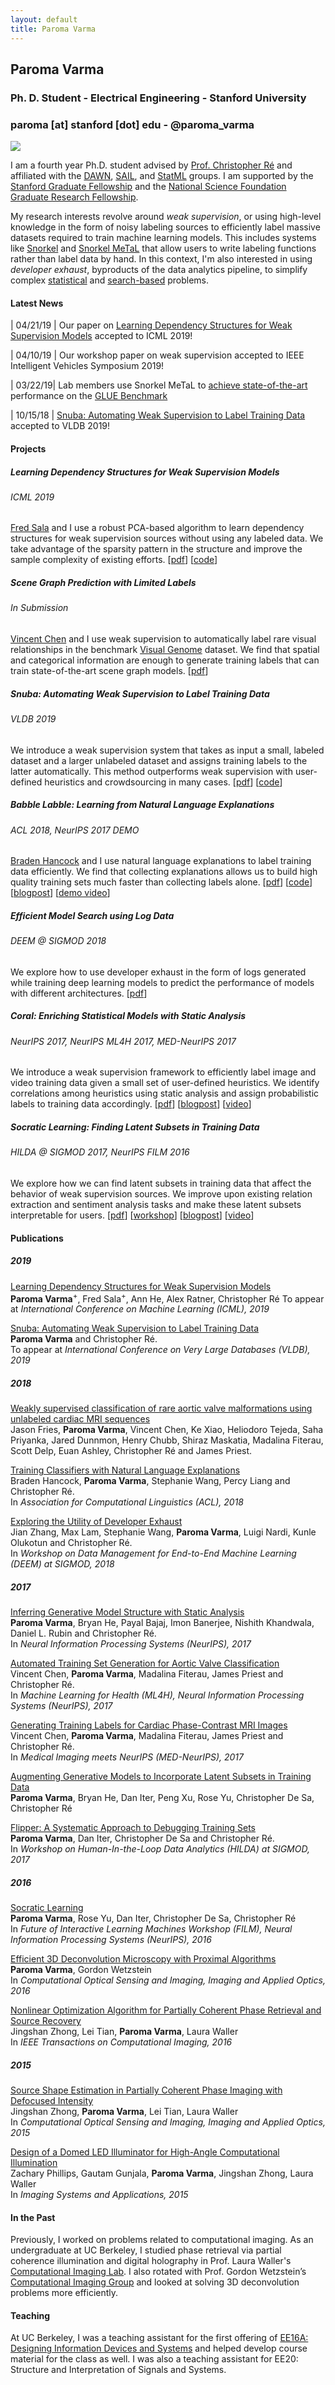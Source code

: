 ```yaml
---
layout: default
title: Paroma Varma
---
```


## <a name="home"></a> Paroma Varma

### Ph. D. Student - Electrical Engineering - Stanford University  

### paroma [at] stanford [dot] edu - @paroma_varma

<img src="profile.jpg" align="middle"/>

I am a fourth year Ph.D. student advised by [Prof. Christopher
Ré](http://cs.stanford.edu/people/chrismre/) and affiliated with
the [DAWN](http://dawn.cs.stanford.edu), [SAIL](http://ai.stanford.edu), and [StatML](http://statsml.stanford.edu) groups. I am supported by the [Stanford Graduate Fellowship](https://vpge.stanford.edu/fellowships-funding/sgf/details) and the [National Science Foundation Graduate Research Fellowship](https://www.nsfgrfp.org).

My research interests revolve around _weak supervision_, or using high-level knowledge in the form of noisy labeling sources to efficiently label massive datasets required to train machine learning models. This includes systems like [Snorkel](https://github.com/HazyResearch/snorkel) and [Snorkel MeTaL](https://github.com/HazyResearch/metal) that allow users to write labeling functions rather than label data by hand. In this context, I'm also interested in using _developer exhaust_, byproducts of the data analytics pipeline, to simplify complex [statistical](#coral) and [search-based](#snuba) problems. 

<!-- My CV is [here](cv.pdf). -->

#### <a name="news"></a>Latest News

| 04/21/19 | Our paper on [Learning Dependency Structures for Weak Supervision Models](https://arxiv.org/pdf/1903.05844.pdf) accepted to ICML 2019!

| 04/10/19 | Our workshop paper on weak supervision accepted to IEEE Intelligent Vehicles Symposium 2019!

| 03/22/19| Lab members use Snorkel MeTaL to [achieve state-of-the-art](https://dawn.cs.stanford.edu/2019/03/22/glue/) performance on the [GLUE Benchmark](https://gluebenchmark.com/leaderboard)

| 10/15/18 | [Snuba: Automating Weak Supervision to Label Training Data](http://www.vldb.org/pvldb/vol12/p223-varma.pdf) accepted to VLDB 2019!

#### <a name="project"></a>Projects

##### <a name="deps"></a>Learning Dependency Structures for Weak Supervision Models
###### ICML 2019
[Fred Sala](https://stanford.edu/~fredsala/) and I use a robust PCA-based algorithm to learn dependency structures for weak supervision sources without using any labeled data. We take advantage of the sparsity pattern in the structure and improve the sample complexity of existing efforts.  [[pdf](https://arxiv.org/pdf/1903.05844.pdf)] [[code](https://github.com/HazyResearch/metal/blob/cb_deps/tutorials/Learned_Deps.ipynb)]
<!-- We provide an information-theoretic lower bound on the minimum sample complexity of the weak supervision setting and empirically show that it improves over existing methods in terms of the quality of training labels generated. -->

##### <a name="scene"></a>Scene Graph Prediction with Limited Labels
###### In Submission
[Vincent Chen](https://vincentsc.com) and I use weak supervision to automatically label rare visual relationships in the benchmark [Visual Genome]() dataset. We find that spatial and categorical information are enough to generate training labels that can train state-of-the-art scene graph models. [[pdf](https://arxiv.org/pdf/1904.11622.pdf)] 

##### <a name="snuba"></a>Snuba: Automating Weak Supervision to Label Training Data
###### VLDB 2019
We introduce a weak supervision system that takes as input a small, labeled dataset and a larger unlabeled dataset and assigns training labels to the latter automatically. This method outperforms weak supervision with user-defined heuristics and crowdsourcing in many cases. [[pdf](http://www.vldb.org/pvldb/vol12/p223-varma.pdf)] [[code](https://www.github.com/HazyResearch/reef/)]
<!-- We explore how we can make weak supervision techniques easier to adopt by automating the process of generating noisy labeling heuristics. 
It generates heuristics that each labels only the subset of the data it is accurate for, and iteratively repeats this process until the heuristics together label a large portion of the unlabeled data. -->

##### <a name="babble"></a>Babble Labble: Learning from Natural Language Explanations
###### ACL 2018, NeurIPS 2017 DEMO 
[Braden Hancock](https://www.bradenhancock.com/) and I use natural language explanations to label training data efficiently. We find that collecting explanations allows us to build high quality training sets much faster than collecting labels alone. [[pdf](https://arxiv.org/abs/1805.03818)] [[code](https://github.com/HazyResearch/babble)] [[blogpost](https://hazyresearch.github.io/snorkel/blog/babble_labble.html)] [[demo video](https://www.youtube.com/watch?v=YBeAX-deMDg)]
<!-- We automatically parse these explanations into executable functions and apply them to large amounts of unlabeled data. -->

##### <a name="deem"></a>Efficient Model Search using Log Data
###### DEEM @ SIGMOD 2018
We explore how to use developer exhaust in the form of logs generated while training deep learning models to predict the performance of models with different architectures. [[pdf](logsearch.pdf)]

##### <a name="coral"></a> Coral: Enriching Statistical Models with Static Analysis
###### NeurIPS 2017, NeurIPS ML4H 2017, MED-NeurIPS 2017
We introduce a weak supervision framework to efficiently label image and video training data given a small set of user-defined heuristics. We identify correlations among heuristics using static analysis and assign probabilistic labels to training data accordingly.
[[pdf](https://papers.nips.cc/paper/6628-inferring-generative-model-structure-with-static-analysis.pdf)] [[blogpost](http://dawn.cs.stanford.edu/2017/09/14/coral/)] [[video](https://youtu.be/Do1On5AzHE4)]

##### <a name="socratic"></a>Socratic Learning: Finding Latent Subsets in Training Data
###### HILDA @ SIGMOD 2017, NeurIPS FILM 2016
We explore how we can find latent subsets in training data that affect the behavior of weak supervision sources. We improve upon existing relation extraction and sentiment analysis tasks and make these latent subsets interpretable for users. 
[[pdf](https://arxiv.org/abs/1610.08123)] [[workshop](flipper.pdf)] [[blogpost](http://hazyresearch.github.io/snorkel/blog/socratic_learning.html)] [[video](https://www.youtube.com/watch?v=0gRNochbK9c)] 


#### <a name="pubs"></a>Publications
##### 2019
[Learning Dependency Structures for Weak Supervision Models](https://arxiv.org/pdf/1903.05844.pdf)  
**Paroma Varma**<sup>+</sup>, Fred Sala<sup>+</sup>, Ann He, Alex Ratner, Christopher Ré
To appear at *International Conference on Machine Learning (ICML), 2019*

[Snuba: Automating Weak Supervision to Label Training Data](http://www.vldb.org/pvldb/vol12/p223-varma.pdf)  
**Paroma Varma** and Christopher Ré.  
To appear at *International Conference on Very Large Databases (VLDB), 2019*

##### 2018
[Weakly supervised classification of rare aortic valve malformations using unlabeled cardiac MRI sequences](https://nature-research-under-consideration.nature.com/users/37265-nature-communications/posts/38921-weakly-supervised-classification-of-rare-aortic-valve-malformations-using-unlabeled-cardiac-mri-sequences)  
Jason Fries, **Paroma Varma**, Vincent Chen, Ke Xiao, Heliodoro Tejeda, Saha Priyanka, Jared Dunnmon, Henry Chubb, Shiraz Maskatia, Madalina Fiterau, Scott Delp, Euan Ashley, Christopher Ré and James Priest.

[Training Classifiers with Natural Language Explanations](https://arxiv.org/abs/1805.03818)  
Braden Hancock, **Paroma Varma**, Stephanie Wang, Percy Liang and Christopher Ré.  
In *Association for Computational Linguistics (ACL), 2018*

[Exploring the Utility of Developer Exhaust](logsearch.pdf)  
Jian Zhang, Max Lam, Stephanie Wang, **Paroma Varma**, Luigi Nardi, Kunle Olukotun and Christopher Ré.  
In *Workshop on Data Management for End-to-End Machine Learning (DEEM) at SIGMOD, 2018*

##### 2017
[Inferring Generative Model Structure with Static Analysis](https://papers.nips.cc/paper/6628-inferring-generative-model-structure-with-static-analysis.pdf)  
**Paroma Varma**, Bryan He, Payal Bajaj, Imon Banerjee, Nishith Khandwala, Daniel L. Rubin and Christopher Ré.  
In *Neural Information Processing Systems (NeurIPS), 2017*

[Automated Training Set Generation for Aortic Valve Classification]()  
Vincent Chen, **Paroma Varma**, Madalina Fiterau, James Priest  and Christopher Ré.  
In *Machine Learning for Health (ML4H), Neural Information Processing Systems (NeurIPS), 2017*

[Generating Training Labels for Cardiac Phase-Contrast MRI Images]()  
Vincent Chen, **Paroma Varma**, Madalina Fiterau, James Priest  and Christopher Ré.  
In *Medical Imaging meets NeurIPS (MED-NeurIPS), 2017*

[Augmenting Generative Models to Incorporate Latent Subsets in Training Data](https://arxiv.org/abs/1610.08123)  
**Paroma Varma**, Bryan He, Dan Iter, Peng Xu, Rose Yu, Christopher De Sa, Christopher Ré  

[Flipper: A Systematic Approach to Debugging Training Sets](flipper.pdf)  
**Paroma Varma**, Dan Iter, Christopher De Sa and Christopher Ré.  
In *Workshop on Human-In-the-Loop Data Analytics (HILDA) at SIGMOD, 2017*

##### 2016
[Socratic Learning](http://www.filmNeurIPS.com/wp-content/uploads/2016/11/FILM-NIPS2016_paper_9.pdf)  
**Paroma Varma**, Rose Yu, Dan Iter, Christopher De Sa, Christopher Ré  
In *Future of Interactive Learning Machines Workshop (FILM), Neural Information Processing Systems (NeurIPS), 2016*

[Efficient 3D Deconvolution Microscopy with Proximal Algorithms](https://www.osapublishing.org/abstract.cfm?uri=ISA-2016-JT3A.44)  
**Paroma Varma**, Gordon Wetzstein  
In *Computational Optical Sensing and Imaging, Imaging and Applied Optics, 2016*

[Nonlinear Optimization Algorithm for Partially Coherent Phase Retrieval and Source Recovery](http://ieeexplore.ieee.org/abstract/document/7476825/)  
Jingshan Zhong, Lei Tian, **Paroma Varma**, Laura Waller  
In *IEEE Transactions on Computational Imaging, 2016*

##### 2015
[Source Shape Estimation in Partially Coherent Phase Imaging with Defocused Intensity](https://www.osapublishing.org/abstract.cfm?uri=COSI-2015-CTh1E.5)  
Jingshan Zhong, **Paroma Varma**, Lei Tian, Laura Waller  
In *Computational Optical Sensing and Imaging, Imaging and Applied Optics, 2015*

[Design of a Domed LED Illuminator for High-Angle Computational Illumination](https://www.osapublishing.org/abstract.cfm?uri=isa-2015-ITh1A.2)  
Zachary Phillips, Gautam Gunjala, **Paroma Varma**, Jingshan Zhong, Laura Waller  
In *Imaging Systems and Applications, 2015*

#### <a name="past"></a>In the Past
Previously, I worked on problems related to computational imaging. As an undergraduate at UC Berkeley, I studied phase retrieval via partial coherence
illumination and digital holography in Prof. Laura Waller's [Computational Imaging
Lab](http://www.laurawaller.com/). I also rotated with Prof. Gordon Wetzstein’s [Computational Imaging
Group](http://www.computationalimaging.org) and looked at solving 3D
deconvolution problems more efficiently.

#### Teaching
At UC Berkeley, I was a teaching assistant for the first offering of [EE16A: Designing Information Devices and Systems](https://inst.eecs.berkeley.edu/~ee16a/) and helped develop course material for the class as well. I was also a teaching assistant for EE20: Structure and Interpretation of Signals and Systems. 







